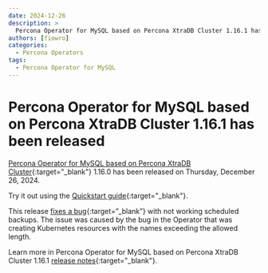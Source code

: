 ```yaml
---
date: 2024-12-26
description: >
  Percona Operator for MySQL based on Percona XtraDB Cluster 1.16.1 has been released on Thursday, December 26, 2024.
authors: [fiowro]
categories:
  - Percona Operators
tags:
  - Percona Operator for MySQL
---
```


# Percona Operator for MySQL based on Percona XtraDB Cluster 1.16.1 has been released

<!-- more -->

[Percona Operator for MySQL based on Percona XtraDB Cluster](https://docs.percona.com/percona-operator-for-mysql/pxc/index.html){:target="_blank"} 1.16.0 has been released on Thursday, December 26, 2024.

Try it out using the [Quickstart guide](https://docs.percona.com/percona-operator-for-mysql/pxc/quickstart.html){:target="_blank"}.

This release [fixes a bug](https://docs.percona.com/percona-operator-for-mysql/pxc/ReleaseNotes/Kubernetes-Operator-for-PXC-RN1.16.1.html#bugs-fixed){:target=”_blank”} with not working scheduled backups. The issue was caused by the bug in the Operator that was creating Kubernetes resources with the names exceeding the allowed length.

Learn more in Percona Operator for MySQL based on Percona XtraDB Cluster 1.16.1 [release notes](https://docs.percona.com/percona-operator-for-mysql/pxc/ReleaseNotes/Kubernetes-Operator-for-PXC-RN1.16.1.html){:target="_blank"}.
